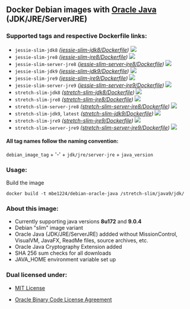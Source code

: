 ## Docker Debian images with [Oracle Java] (JDK/JRE/ServerJRE) ##

### Supported tags and respective Dockerfile links: ###

* ```jessie-slim-jdk8``` _\([jessie-slim-jdk8/Dockerfile]\)_
[![](https://images.microbadger.com/badges/image/mbe1224/debian-oracle-java:jessie-slim-jdk8.svg)](https://microbadger.com/images/mbe1224/debian-oracle-java:jessie-slim-jdk8 "")
* ```jessie-slim-jre8``` _\([jessie-slim-jre8/Dockerfile]\)_
[![](https://images.microbadger.com/badges/image/mbe1224/debian-oracle-java:jessie-slim-jre8.svg)](https://microbadger.com/images/mbe1224/debian-oracle-java:jessie-slim-jre8 "")
* ```jessie-slim-server-jre8``` _\([jessie-slim-server-jre8/Dockerfile]\)_
[![](https://images.microbadger.com/badges/image/mbe1224/debian-oracle-java:jessie-slim-server-jre8.svg)](https://microbadger.com/images/mbe1224/debian-oracle-java:jessie-slim-server-jre8 "")
* ```jessie-slim-jdk9``` _\([jessie-slim-jdk9/Dockerfile]\)_
[![](https://images.microbadger.com/badges/image/mbe1224/debian-oracle-java:jessie-slim-jdk9.svg)](https://microbadger.com/images/mbe1224/debian-oracle-java:jessie-slim-jdk9 "")
* ```jessie-slim-jre9``` _\([jessie-slim-jre9/Dockerfile]\)_
[![](https://images.microbadger.com/badges/image/mbe1224/debian-oracle-java:jessie-slim-jre9.svg)](https://microbadger.com/images/mbe1224/debian-oracle-java:jessie-slim-jre9 "")
* ```jessie-slim-server-jre9``` _\([jessie-slim-server-jre9/Dockerfile]\)_
[![](https://images.microbadger.com/badges/image/mbe1224/debian-oracle-java:jessie-slim-server-jre9.svg)](https://microbadger.com/images/mbe1224/debian-oracle-java:jessie-slim-server-jre9 "")
* ```stretch-slim-jdk8``` _\([stretch-slim-jdk8/Dockerfile]\)_
[![](https://images.microbadger.com/badges/image/mbe1224/debian-oracle-java:stretch-slim-jdk8.svg)](https://microbadger.com/images/mbe1224/debian-oracle-java:stretch-slim-jdk8 "")
* ```stretch-slim-jre8``` _\([stretch-slim-jre8/Dockerfile]\)_
[![](https://images.microbadger.com/badges/image/mbe1224/debian-oracle-java:stretch-slim-jre8.svg)](https://microbadger.com/images/mbe1224/debian-oracle-java:stretch-slim-jre8 "")
* ```stretch-slim-server-jre8``` _\([stretch-slim-server-jre8/Dockerfile]\)_
[![](https://images.microbadger.com/badges/image/mbe1224/debian-oracle-java:stretch-slim-server-jre8.svg)](https://microbadger.com/images/mbe1224/debian-oracle-java:stretch-slim-server-jre8 "")
* ```stretch-slim-jdk9```, ```latest``` _\([stretch-slim-jdk9/Dockerfile]\)_
[![](https://images.microbadger.com/badges/image/mbe1224/debian-oracle-java:stretch-slim-jdk9.svg)](https://microbadger.com/images/mbe1224/debian-oracle-java:stretch-slim-jdk9 "")
* ```stretch-slim-jre9``` _\([stretch-slim-jre9/Dockerfile]\)_
[![](https://images.microbadger.com/badges/image/mbe1224/debian-oracle-java:stretch-slim-jre9.svg)](https://microbadger.com/images/mbe1224/debian-oracle-java:stretch-slim-jre9 "")
* ```stretch-slim-server-jre9``` _\([stretch-slim-server-jre9/Dockerfile]\)_
[![](https://images.microbadger.com/badges/image/mbe1224/debian-oracle-java:stretch-slim-server-jre9.svg)](https://microbadger.com/images/mbe1224/debian-oracle-java:stretch-slim-server-jre9 "")

#### All tag names follow the naming convention: ###

```debian_image_tag``` + '-' + ```jdk/jre/server-jre``` + ```java_version```

### Usage: ###

Build the image
```shell
docker build -t mbe1224/debian-oracle-java /stretch-slim/java9/jdk/
```

### About this image: ###

- Currently supporting java versions **8u172** and **9.0.4**
- Debian "slim" image variant
- Oracle Java (JDK/JRE/ServerJRE) addded without MissionControl, VisualVM, JavaFX, ReadMe files, source archives, etc.
- Oracle Java Cryptography Extension added
- SHA 256 sum checks for all downloads
- JAVA\_HOME environment variable set up

### Dual licensed under: ###

* [MIT License]
* [Oracle Binary Code License Agreement]

   [Oracle Java]: <http://www.oracle.com/technetwork/java/javase/downloads/index.html>
   [jessie-slim-jdk8/Dockerfile]: <https://github.com/MihaiBogdanEugen/docker-debian-oracle-java/blob/master/jessie-slim/java8/jdk/Dockerfile>
   [jessie-slim-jre8/Dockerfile]: <https://github.com/MihaiBogdanEugen/docker-debian-oracle-java/blob/master/jessie-slim/java8/jre/Dockerfile>
   [jessie-slim-server-jre8/Dockerfile]: <https://github.com/MihaiBogdanEugen/docker-debian-oracle-java/blob/master/jessie-slim/java8/server-jre/Dockerfile>  
   [jessie-slim-jdk9/Dockerfile]: <https://github.com/MihaiBogdanEugen/docker-debian-oracle-java/blob/master/jessie-slim/java9/jdk/Dockerfile>
   [jessie-slim-jre9/Dockerfile]: <https://github.com/MihaiBogdanEugen/docker-debian-oracle-java/blob/master/jessie-slim/java9/jre/Dockerfile>
   [jessie-slim-server-jre9/Dockerfile]: <https://github.com/MihaiBogdanEugen/docker-debian-oracle-java/blob/master/jessie-slim/java9/server-jre/Dockerfile>  
   [stretch-slim-jdk8/Dockerfile]: <https://github.com/MihaiBogdanEugen/docker-debian-oracle-java/blob/master/stretch-slim/java8/jdk/Dockerfile>
   [stretch-slim-jre8/Dockerfile]: <https://github.com/MihaiBogdanEugen/docker-debian-oracle-java/blob/master/stretch-slim/java8/jre/Dockerfile>
   [stretch-slim-server-jre8/Dockerfile]: <https://github.com/MihaiBogdanEugen/docker-debian-oracle-java/blob/master/stretch-slim/java8/server-jre/Dockerfile>
   [stretch-slim-jdk9/Dockerfile]: <https://github.com/MihaiBogdanEugen/docker-debian-oracle-java/blob/master/stretch-slim/java9/jdk/Dockerfile>
   [stretch-slim-jre9/Dockerfile]: <https://github.com/MihaiBogdanEugen/docker-debian-oracle-java/blob/master/stretch-slim/java9/jre/Dockerfile>
   [stretch-slim-server-jre9/Dockerfile]: <https://github.com/MihaiBogdanEugen/docker-debian-oracle-java/blob/master/stretch-slim/java9/server-jre/Dockerfile> 
   [MIT License]: <https://raw.githubusercontent.com/MihaiBogdanEugen/docker-debian-oracle-java/master/LICENSE>
   [Oracle Binary Code License Agreement]: <https://raw.githubusercontent.com/MihaiBogdanEugen/docker-debian-oracle-java/master/Oracle_Binary_Code_License_Agreement%20for%20the%20Java%20SE%20Platform_Products_and_JavaFX>